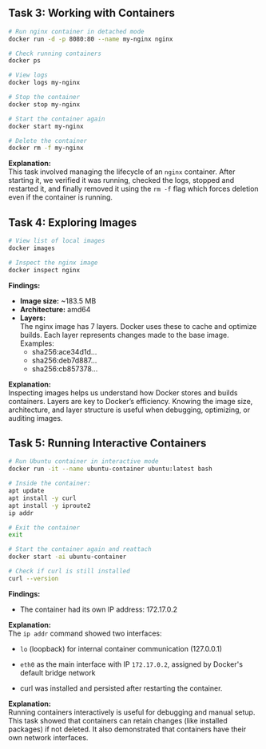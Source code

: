 ## Task 3: Working with Containers

```bash
# Run nginx container in detached mode
docker run -d -p 8080:80 --name my-nginx nginx

# Check running containers
docker ps

# View logs
docker logs my-nginx

# Stop the container
docker stop my-nginx

# Start the container again
docker start my-nginx

# Delete the container
docker rm -f my-nginx
```

**Explanation:**  
This task involved managing the lifecycle of an `nginx` container. After starting it, we verified it was running, checked the logs, stopped and restarted it, and finally removed it using the `rm -f` flag which forces deletion even if the container is running.

## Task 4: Exploring Images

```bash
# View list of local images
docker images

# Inspect the nginx image
docker inspect nginx
```

**Findings:**
- **Image size:** ~183.5 MB
- **Architecture:** amd64
- **Layers:**  
  The nginx image has 7 layers. Docker uses these to cache and optimize builds. Each layer represents changes made to the base image.  
  Examples:
  - sha256:ace34d1d...
  - sha256:deb7d887...
  - sha256:cb857378...

**Explanation:**  
Inspecting images helps us understand how Docker stores and builds containers. Layers are key to Docker’s efficiency. Knowing the image size, architecture, and layer structure is useful when debugging, optimizing, or auditing images.

## Task 5: Running Interactive Containers

```bash
# Run Ubuntu container in interactive mode
docker run -it --name ubuntu-container ubuntu:latest bash

# Inside the container:
apt update
apt install -y curl
apt install -y iproute2
ip addr

# Exit the container
exit

# Start the container again and reattach
docker start -ai ubuntu-container

# Check if curl is still installed
curl --version
```

**Findings:**
- The container had its own IP address: 172.17.0.2

**Explanation:**  
The `ip addr` command showed two interfaces:  
- `lo` (loopback) for internal container communication (127.0.0.1)  
- `eth0` as the main interface with IP `172.17.0.2`, assigned by Docker's default bridge network

- curl was installed and persisted after restarting the container.

**Explanation:**  
Running containers interactively is useful for debugging and manual setup. This task showed that containers can retain changes (like installed packages) if not deleted. It also demonstrated that containers have their own network interfaces.
